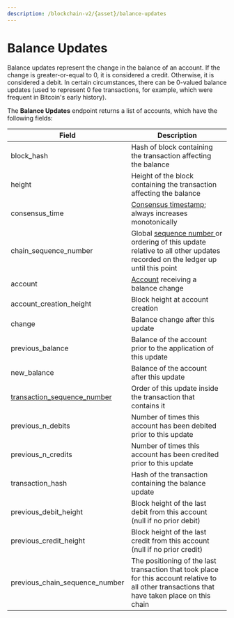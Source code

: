 ```yaml
---
description: /blockchain-v2/{asset}/balance-updates
---
```


# Balance Updates

Balance updates represent the change in the balance of an account.  If the change is greater-or-equal to 0, it is considered a credit.  Otherwise, it is considered a debit.   In certain circumstances, there can be 0-valued balance updates (used to represent 0 fee transactions, for example, which were frequent in Bitcoin's early history). &#x20;

The **Balance Updates** endpoint returns a list of accounts, which have the following fields:

| Field                                                                     | Description                                                                                                                                                       |
| ------------------------------------------------------------------------- | ----------------------------------------------------------------------------------------------------------------------------------------------------------------- |
| block\_hash                                                               | Hash of block containing the transaction affecting the balance                                                                                                    |
| height                                                                    | Height of the block containing the transaction affecting the balance                                                                                              |
| consensus\_time                                                           | [Consensus timestamp](atlas-overview.md#consensus-timestamp); always increases monotonically                                                                      |
| chain\_sequence\_number                                                   | Global [sequence number ](atlas-overview.md#chain-sequencing)or ordering of this update relative to all other updates recorded on the ledger up until this point  |
| account                                                                   | [Account](atlas-overview.md#accounts) receiving a balance change                                                                                                  |
| account\_creation\_height                                                 | Block height at account creation                                                                                                                                  |
| change                                                                    | Balance change after this update                                                                                                                                  |
| previous\_balance                                                         | Balance of the account prior to the application of this update                                                                                                    |
| new\_balance                                                              | Balance of the account after this update                                                                                                                          |
| [transaction\_sequence\_number](atlas-overview.md#transaction-sequencing) | Order of this update inside the transaction that contains it                                                                                                      |
| previous\_n\_debits                                                       | Number of times this account has been debited prior to this update                                                                                                |
| previous\_n\_credits                                                      | Number of times this account has been credited prior to this update                                                                                               |
| transaction\_hash                                                         | Hash of the transaction containing the balance update                                                                                                             |
| previous\_debit\_height                                                   | Block height of the last debit from this account (null if no prior debit)                                                                                         |
| previous\_credit\_height                                                  | Block height of the last credit from this account (null if no prior credit)                                                                                       |
| previous\_chain\_sequence\_number                                         | The positioning of the last transaction that took place for this account relative to all other transactions that have taken place on this chain                   |
